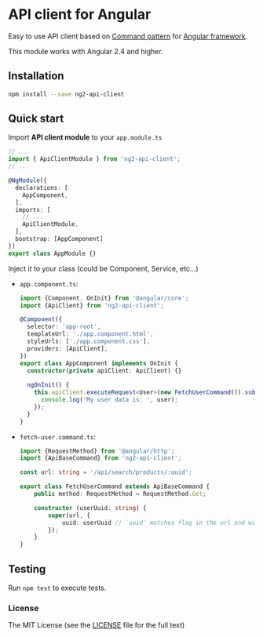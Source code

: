 # API client for Angular

Easy to use API client based on [Command pattern](https://en.wikipedia.org/wiki/Command_pattern) for [Angular framework](https://github.com/angular/angular).

This module works with Angular 2.4 and higher.

## Installation
```sh
npm install --save ng2-api-client
```

## Quick start
Import __API client module__ to your `app.module.ts`
```ts
// ...
import { ApiClientModule } from 'ng2-api-client';
// ...

@NgModule({
  declarations: [
    AppComponent,
  ],
  imports: [
    // ...
    ApiClientModule,
  ],
  bootstrap: [AppComponent]
})
export class AppModule {}
```

Inject it to your class (could be Component, Service, etc...)
- `app.component.ts`:  
  ```ts
  import {Component, OnInit} from '@angular/core';
  import {ApiClient} from 'ng2-api-client';

  @Component({
    selector: 'app-root',
    templateUrl: './app.component.html',
    styleUrls: ['./app.component.css'],
    providers: [ApiClient],
  })
  export class AppComponent implements OnInit {
    constructor(private apiClient: ApiClient) {}
    
    ngOnInit() {
      this.apiClient.executeRequest<User>(new FetchUserCommand()).subscribe((user: User) => {
        console.log('My user data is: ', user);
      });
    }
  }
  ```

- `fetch-user.command.ts`:  
  ```ts
  import {RequestMethod} from '@angular/http';
  import {ApiBaseCommand} from 'ng2-api-client';
  
  const url: string = '/api/search/products/:uuid';
  
  export class FetchUserCommand extends ApiBaseCommand {
      public method: RequestMethod = RequestMethod.Get;
  
      constructor (userUuid: string) {
          super(url, {
              uuid: userUuid // `uuid` matches flag in the url and will be automatically replaced 
          });
      }
  }
  ```

## Testing
Run `npm test` to execute tests.

### License
The MIT License (see the [LICENSE](LICENSE.md) file for the full text)
